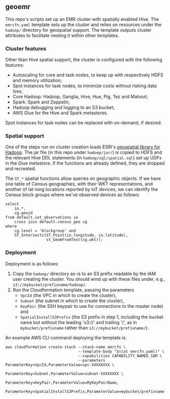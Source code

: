 geoemr
------

This repo's scripts set up an EMR cluster with spatially enabled Hive. The `emrcfn.yaml` template sets up the cluster and relies on resources under the `hadoop/` directory for geospatial support. The template outputs cluster attributes to facilitate nesting it within other templates.

### Cluster features
Other than Hive spatial support, the cluster is configured with the following features:
* Autoscaling for core and task nodes, to keep up with respectively HDFS and memory utilization;
* Spot instances for task nodes, to minimize costs without risking data loss;
* Core Hadoop: Hadoop, Ganglia, Hive, Hue, Pig, Tez and Mahout;
* Spark: Spark and Zeppelin;
* Hadoop debugging and logging to an S3 bucket;
* AWS Glue for the Hive and Spark metastores.

Spot instances for task nodes can be replaced with on-demand, if desired.

### Spatial support
One of the steps run on cluster creation loads ESRI's [geospatial library for Hadoop](https://github.com/esri/gptools-for-aws/). The jar file (in this repo under `hadoop/jar/`) is copied to HDFS and the relevant Hive DDL statements (in `hadoop/sql/spatial.sql`) set up UDFs in the Glue metastore. If the functions are already defined, they are dropped and recreated.

The `ST_*` spatial functions allow queries on geographic objects. If we have one table of Census geographies, with their WKT representations, and another of lat-long locations reported by IoT devices, we can identify the Census block groups where we've observed devices as follows:
```
select
	io.*,
	cg.geoid
from default.iot_observations io
	cross join default.census_geo cg
where
	cg.level = 'blockgroup' and
	ST_Intersects(ST_Point(io.longitude, io.latitude),
                  st_GeomFromText(cg.wkt));
```

### Deployment
Deployment is as follows:
1. Copy the `hadoop/` directory as-is to an S3 prefix readable by the IAM user creating the cluster. You should wind up with these files under, e.g., `s3://mybucket/prefixname/hadoop/`.
2. Run the Cloudformation template, passing the parameters
    * `VpcId` (the VPC in which to create the cluster),
    * `Subnet` (the subnet in which to create the cluster),
    * `KeyPair` (the SSH keypair to use for connections to the master node) and 
    * `SpatialInstallS3Prefix` (the S3 prefix in step 1, including the bucket name but without the leading 's3://' and trailing '/', as in `mybucket/prefixname` rather than `s3://mybucket/prefixname/`).

An example AWS CLI command deploying the template is:
```
aws cloudformation create-stack --stack-name emrcfn \
                                --template-body "$(cat emrcfn.yaml)" \
                                --capabilities CAPABILITY_NAMED_IAM \
                                --parameters ParameterKey=VpcId,ParameterValue=vpc-XXXXXXXX \
                                             ParameterKey=Subnet,ParameterValue=subnet-XXXXXXXX \
                                             ParameterKey=KeyPair,ParameterValue=MyKeyPairName,
                                             ParameterKey=SpatialInstallS3Prefix,ParameterValue=mybucket/prefixname
```
